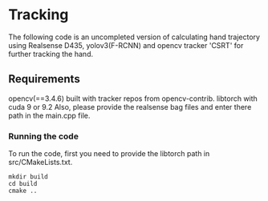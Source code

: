 # Tracking
The following code is an uncompleted version of calculating hand trajectory using Realsense D435, yolov3(F-RCNN) and opencv tracker 'CSRT' for further tracking the hand.

## Requirements
opencv(==3.4.6) built with tracker repos from opencv-contrib.
libtorch with cuda 9 or 9.2
Also, please provide the realsense bag files and enter there path in the main.cpp file.


### Running the code
To run the code, first you need to provide the libtorch path in src/CMakeLists.txt.

```
mkdir build
cd build
cmake ..

```
